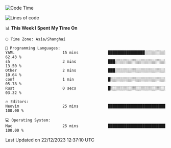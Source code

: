 <!--START_SECTION:waka-->
![Code Time](http://img.shields.io/badge/Code%20Time-1%2C766%20hrs%203%20mins-blue)

![Lines of code](https://img.shields.io/badge/From%20Hello%20World%20I%27ve%20Written-285.4%20thousand%20lines%20of%20code-blue)

📊 **This Week I Spent My Time On** 

```text
🕑︎ Time Zone: Asia/Shanghai

💬 Programming Languages: 
YAML                     15 mins             ████████████████░░░░░░░░░   62.43 % 
sh                       3 mins              ███░░░░░░░░░░░░░░░░░░░░░░   13.50 % 
Other                    2 mins              ███░░░░░░░░░░░░░░░░░░░░░░   10.64 % 
conf                     1 min               █░░░░░░░░░░░░░░░░░░░░░░░░   05.78 % 
Rust                     0 secs              █░░░░░░░░░░░░░░░░░░░░░░░░   03.32 % 

🔥 Editors: 
Neovim                   25 mins             █████████████████████████   100.00 % 

💻 Operating System: 
Mac                      25 mins             █████████████████████████   100.00 % 
```


 Last Updated on 22/12/2023 12:37:10 UTC
<!--END_SECTION:waka-->
